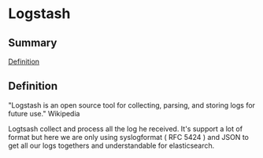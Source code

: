 # Logstash

## Summary
[Definition](#Definition)   

## Definition

"Logstash is an open source tool for collecting, parsing, and storing logs for future use." Wikipedia

Logtsash collect and process all the log he received. It's support a lot of format but here we are only using syslogformat ( RFC 5424 ) and JSON to get all our logs togethers and understandable for elasticsearch.
